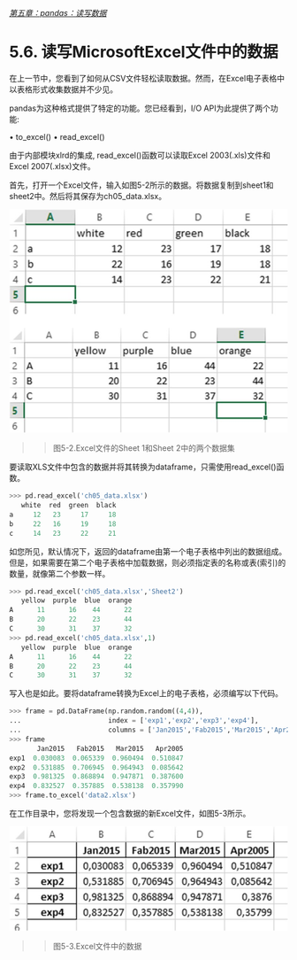 
[*第五章：pandas：读写数据*](./README.md)


# 5.6. 读写MicrosoftExcel文件中的数据

在上一节中，您看到了如何从CSV文件轻松读取数据。然而，在Excel电子表格中以表格形式收集数据并不少见。

pandas为这种格式提供了特定的功能。您已经看到，I/O API为此提供了两个功能:

• to_excel()
• read_excel()

由于内部模块xlrd的集成, read_excel()函数可以读取Excel 2003(.xls)文件和Excel 2007(.xlsx)文件。

首先，打开一个Excel文件，输入如图5-2所示的数据。将数据复制到sheet1和sheet2中。然后将其保存为ch05_data.xlsx。

![Figure 5-2](images/figure-5-2.png)
>> 图5-2.Excel文件的Sheet 1和Sheet 2中的两个数据集

要读取XLS文件中包含的数据并将其转换为dataframe，只需使用read_excel()函数。

```python
>>> pd.read_excel('ch05_data.xlsx')
   white  red  green  black
a     12   23     17     18
b     22   16     19     18
c     14   23     22     21
```

如您所见，默认情况下，返回的dataframe由第一个电子表格中列出的数据组成。但是，如果需要在第二个电子表格中加载数据，则必须指定表的名称或表(索引)的数量，就像第二个参数一样。

```python
>>> pd.read_excel('ch05_data.xlsx','Sheet2')
   yellow  purple  blue  orange
A      11      16    44      22
B      20      22    23      44
C      30      31    37      32
>>> pd.read_excel('ch05_data.xlsx',1)
   yellow  purple  blue  orange
A      11      16    44      22
B      20      22    23      44
C      30      31    37      32
```

写入也是如此。要将dataframe转换为Excel上的电子表格，必须编写以下代码。
```python
>>> frame = pd.DataFrame(np.random.random((4,4)),
...                      index = ['exp1','exp2','exp3','exp4'],
...                      columns = ['Jan2015','Fab2015','Mar2015','Apr2005'])
>>> frame
       Jan2015   Fab2015   Mar2015   Apr2005
exp1  0.030083  0.065339  0.960494  0.510847
exp2  0.531885  0.706945  0.964943  0.085642
exp3  0.981325  0.868894  0.947871  0.387600
exp4  0.832527  0.357885  0.538138  0.357990
>>> frame.to_excel('data2.xlsx')
```
在工作目录中，您将发现一个包含数据的新Excel文件，如图5-3所示。

![Figure 5-3](images/figure-5-3.png)
>> 图5-3.Excel文件中的数据

